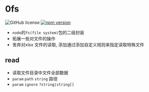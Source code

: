 # 0fs

![GitHub license](https://img.shields.io/badge/license-MIT-blue.svg) [![npm version](https://img.shields.io/npm/v/file-manage-system.svg?style=flat)](https://www.npmjs.com/package/file-manage-system)

- `node`的`fs(file system)`包的二级封装
- 拓展一些对文件的操作
- 舍弃对xlsx 文件的读取, 添加通过添加自定义规则来指定读取特殊文件

## read

- 读取文件目录中文件全部数据
- `param`  `path` `string` 路径
- `param`  `ignore` `?string|string[]`
